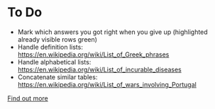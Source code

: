 # To Do

- Mark which answers you got right when you give up (highlighted already visible rows green)
- Handle definition lists: https://en.wikipedia.org/wiki/List_of_Greek_phrases
- Handle alphabetical lists: https://en.wikipedia.org/wiki/List_of_incurable_diseases
- Concatenate similar tables: https://en.wikipedia.org/wiki/List_of_wars_involving_Portugal

[Find out more](https://gregtyler.co.uk/blog/generative-quizzing)